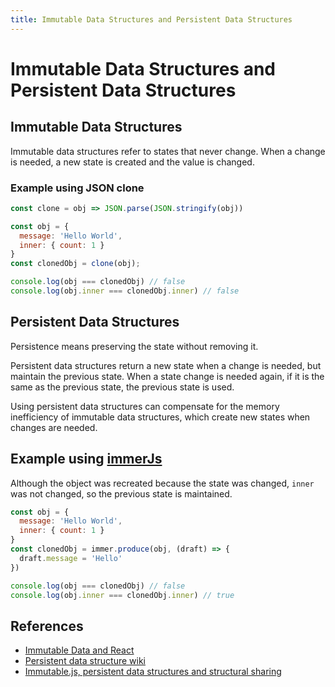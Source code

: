 ```yaml
---
title: Immutable Data Structures and Persistent Data Structures
---
```

# Immutable Data Structures and Persistent Data Structures

## Immutable Data Structures
Immutable data structures refer to states that never change. When a change is needed, a new state is created and the value is changed.

### Example using JSON clone
```js
const clone = obj => JSON.parse(JSON.stringify(obj))

const obj = {
  message: 'Hello World',
  inner: { count: 1 }
}
const clonedObj = clone(obj);

console.log(obj === clonedObj) // false
console.log(obj.inner === clonedObj.inner) // false
```

## Persistent Data Structures
Persistence means preserving the state without removing it.

Persistent data structures return a new state when a change is needed, but maintain the previous state. When a state change is needed again, if it is the same as the previous state, the previous state is used.

Using persistent data structures can compensate for the memory inefficiency of immutable data structures, which create new states when changes are needed.

## Example using [immerJs](https://immerjs.github.io/immer/docs/introduction)

Although the object was recreated because the state was changed, `inner` was not changed, so the previous state is maintained.
```js
const obj = {
  message: 'Hello World',
  inner: { count: 1 }
}
const clonedObj = immer.produce(obj, (draft) => {
  draft.message = 'Hello'
})

console.log(obj === clonedObj) // false
console.log(obj.inner === clonedObj.inner) // true
```

## References
- [Immutable Data and React](https://ohgyun.com/585)
- [Persistent data structure wiki](https://en.wikipedia.org/wiki/Persistent_data_structure)
- [Immutable.js, persistent data structures and structural sharing](https://medium.com/@dtinth/immutable-js-persistent-data-structures-and-structural-sharing-6d163fbd73d2)